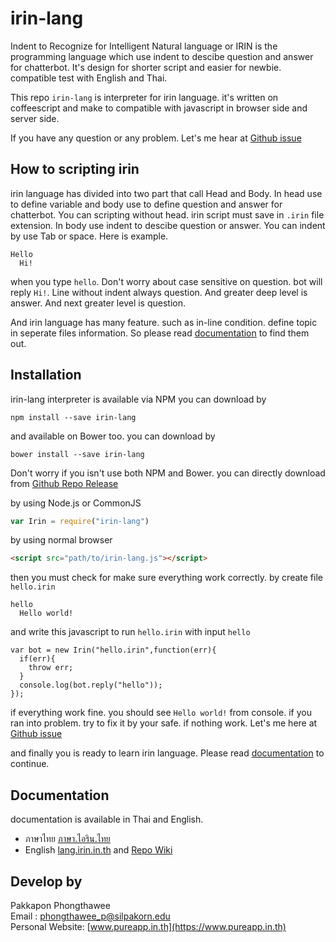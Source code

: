 # irin-lang
Indent to Recognize for Intelligent Natural language or IRIN is the programming language which use indent to descibe question and answer for chatterbot. It's design for shorter script and easier for newbie. compatible test with English and Thai.

This repo `irin-lang` is interpreter for irin language. it's written on coffeescript and make to compatible with javascript in browser side and server side.

If you have any question or any problem. Let's me hear at [Github issue](https://github.com/pureexe/irin-lang/issues)

## How to scripting irin

irin language has divided into two part that call Head and Body. In head use to define variable and body use to define question and answer for chatterbot. You can scripting without head. irin script must save in `.irin` file extension. In body use indent to descibe question or answer. You can indent by use Tab or space. Here is example.

```
Hello
  Hi!
```
when you type `hello`. Don't worry about case sensitive on question. bot will reply `Hi!`. Line without indent always question. And greater deep level is answer. And next greater level is question.

And irin language has many feature. such as in-line condition. define topic in seperate files information. So please read [documentation](https://github.com/pureexe/irin-lang/wiki) to find them out.

## Installation

irin-lang interpreter is available via NPM you can download by
```
npm install --save irin-lang
```

and available on Bower too. you can download by
```
bower install --save irin-lang
```

Don't worry if you isn't use both NPM and Bower. you can directly download from [Github Repo Release](https://github.com/pureexe/irin-lang/releases)

by using Node.js or CommonJS
``` javascript
var Irin = require("irin-lang")
```

by using normal browser
``` html
<script src="path/to/irin-lang.js"></script>
```

then you must check for make sure everything work correctly. by create file `hello.irin`
```
hello
  Hello world!
```  
and write this javascript to run `hello.irin` with input `hello`
```  
var bot = new Irin("hello.irin",function(err){
  if(err){
    throw err;
  }
  console.log(bot.reply("hello"));
});
```  
if everything work fine. you should see `Hello world!` from console.
if you ran into problem. try to fix it by your safe. if nothing work. Let's me here at [Github issue](https://github.com/pureexe/irin-lang/issues)

and finally you is ready to learn irin language. Please read [documentation](https://github.com/pureexe/irin-lang/wiki) to continue.

## Documentation
documentation is available in Thai and English.
- ภาษาไทย [ภาษา.ไอริน.ไทย](https://ภาษา.ไอริน.ไทย)
- English [lang.irin.in.th](https://lang.irin.in.th) and [Repo Wiki](https://github.com/pureexe/irin-lang/wiki)

## Develop by
Pakkapon Phongthawee  
Email : phongthawee_p@silpakorn.edu  
Personal Website: [www.pureapp.in.th](https://www.pureapp.in.th)  
